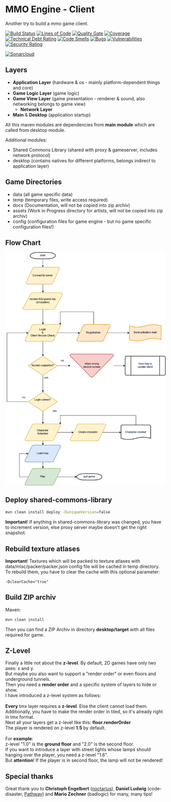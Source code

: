 # MMO Engine - Client

Another try to build a mmo game client.

[![Build Status](https://travis-ci.org/JuKu/mmo-engine-client.svg?branch=master)](https://travis-ci.org/JuKu/mmo-engine-client)
[![Lines of Code](https://sonarcloud.io/api/project_badges/measure?project=com.jukusoft%3Ammo-engine-client&metric=ncloc)](https://sonarcloud.io/dashboard/index/com.jukusoft%3Ammo-engine-client) 
[![Quality Gate](https://sonarcloud.io/api/project_badges/measure?project=com.jukusoft%3Ammo-engine-client&metric=alert_status)](https://sonarcloud.io/dashboard/index/com.jukusoft%3Ammo-engine-client) 
[![Coverage](https://sonarcloud.io/api/project_badges/measure?project=com.jukusoft%3Ammo-engine-client&metric=coverage)](https://sonarcloud.io/dashboard/index/com.jukusoft%3Ammo-engine-client) 
[![Technical Debt Rating](https://sonarcloud.io/api/project_badges/measure?project=com.jukusoft%3Ammo-engine-client&metric=sqale_index)](https://sonarcloud.io/dashboard/index/com.jukusoft%3Ammo-engine-client) 
[![Code Smells](https://sonarcloud.io/api/project_badges/measure?project=com.jukusoft%3Ammo-engine-client&metric=code_smells)](https://sonarcloud.io/dashboard/index/com.jukusoft%3Ammo-engine-client) 
[![Bugs](https://sonarcloud.io/api/project_badges/measure?project=com.jukusoft%3Ammo-engine-client&metric=bugs)](https://sonarcloud.io/dashboard/index/com.jukusoft%3Ammo-engine-client) 
[![Vulnerabilities](https://sonarcloud.io/api/project_badges/measure?project=com.jukusoft%3Ammo-engine-client&metric=vulnerabilities)](https://sonarcloud.io/dashboard/index/com.jukusoft%3Ammo-engine-client) 
[![Security Rating](https://sonarcloud.io/api/project_badges/measure?project=com.jukusoft%3Ammo-engine-client&metric=security_rating)](https://sonarcloud.io/dashboard/index/com.jukusoft%3Ammo-engine-client) 

[![Sonarcloud](https://sonarcloud.io/api/project_badges/quality_gate?project=com.jukusoft%3Ammo-engine-client)](https://sonarcloud.io/dashboard?id=com.jukusoft%3Ammo-engine-client)

## Layers

  - **Application Layer** (hardware & os - mainly platform-dependent things and core)
  - **Game Logic Layer** (game logic)
  - **Game View Layer** (game presentation - renderer & sound, also networking belongs to game view)
      * **Network Layer**
  - **Main** & **Desktop** (application startup)
  
All this maven modules are dependencies from **main module** which are called from desktop module.
  
Additional modules:

  - Shared Commons Library (shared with proxy & gameserver, includes network protocol)
  - desktop (contains natives for different platforms, belongs indirect to application layer)
  
## Game Directories

  - data (all game specific data)
  - temp (temporary files, write access required)
  - docs (Documentation, will not be copied into zip archiv)
  - assets (Work in Progress directory for artists, will not be copied into zip archiv)
  - config (configuration files for game engine - but no game specific configuration files!)
  
## Flow Chart

![Flowchart](./docs/Flowchart.png)
  
## Deploy shared-commons-library

```bash
mvn clean install deploy -DuniqueVersion=false
```

**Important**! If anything in shared-commons-library was changed, you have to increment version, else proxy server maybe doesn't get the right snapshot.
  
## Rebuild texture atlases

**Important**! Textures which will be packed to texture atlases with data/misc/packer/packer.json config file will be cached in temp directory.\
To rebuild them, you have to clear the cache with this optional parameter:

```text
-DclearCache="true"
```
  
## Build ZIP archiv

Maven:
```bash
mvn clean install
```

Then you can find a ZIP Archiv in directory **desktop/target** with all files required for game.

## Z-Level

Finally a little not about the **z-level**. By default, 2D games have only two axes: x and y.\
But maybe you also want to support a "render order" or even floors and underground tunnels.\
Then you need a **render order** and a specific system of layers to hide or show.\
I have introduced a z-level system as follows:\
\
**Every** tmx layer requires a **z-level**. Else the client cannot load them.\
Additionally, you have to make the render order in tiled, so it's already right in tmx format.\
Next all your layers get a z-level like this: **floor.renderOrder**\
The player is rendered on z-level **1.5** by default.\
\
For **example**:\
z-level "1.0" is the **ground floor** and "2.0" is the second floor.\
If you want to introduce a layer with street lights whose lamps should hanging over the player, you need a z-level "1.6".\
But **attention**! If the player is in second floor, the lamp will not be rendered!

## Special thanks

Great thank you to **Christoph Engelbert** ([noctarius](https://blog.sourceprojects.org/)), **Daniel Ludwig** (code-disaster, [Pathway](http://pathway-game.com)) and **Mario Zechner** (badlogic) for many, many tips!
